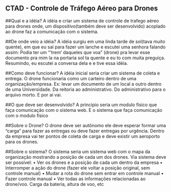 ## CTAD - Controle de Tráfego Aéreo para Drones

##Qual e a idéia?
A idéia e criar um sistema de controle de trafego aéreo para drones onde, um dispositivo(também deve ser desenvolvido) acoplado ao drone faz a comunicação com o sistema.

##De onde veio a idéia?
A idéia surgiu em uma linda tarde de sol(tava muito quente), em que eu sai para fazer um lanche e escutei uma senhora falando assim: Podia ter um “’trem’ daqueles que voa” (drone) pra levar esse documento pra mim la na portaria sol ta quente e eu to com muita preguiça.
Resumindo, eu escutei a conversa dela e e tive essa idéia.

##Como deve funcionar?
A idéia inicial seria criar um sistema de coleta e entrega. O drone funcionaria como um carteiro dentro de uma organização/empresa. Ex: levar um documento de um local a outro dentro de uma Universidade. Da reitoria ao administrativo. Do administrativo para o arquivo morto. E por ai vai.

##O que deve ser desenvolvido? 
A principio seria um modulo físico que faça comunicação com o sistema web. E o sistema que faça comunicação com o modulo físico

##Sobre o Drone?
O drone deve ser autônomo ele deve esperar formar uma “carga” para fazer as entregas ou deve fazer entregas por urgência. Dentro da empresa vai ter pontos de coleta de carga e deve existir um aeroporto para os drones. 

##Sobre o sistema?
O sistema seria um sistema web com o mapa da organização mostrando a posição de cada um dos drones. 
Via sistema deve ser possível: 
•	Ver os drones e a posição de cada um dentro da empresa
•	Interromper a ação do drone (fazer ele voltar a posição original, sem controle manual)
•	Mudar a rota do drone sem entrar em controle manual
•	Fazer controle manual
•	Ver todas as informações relacionadas ao drone/voo. Carga da bateria, altura de voo, etc


